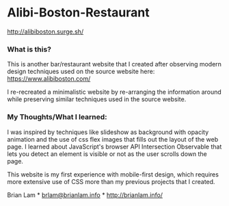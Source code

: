 # Alibi-Boston-Restaurant

http://alibiboston.surge.sh/

### What is this?

This is another bar/restaurant website that I created after observing modern design techniques used on the source website here:
https://www.alibiboston.com/

I re-recreated a minimalistic website by re-arranging the information around while preserving similar techniques used in the source website.

### My Thoughts/What I learned:

I was inspired by techniques like slideshow as background with opacity animation and the use of css flex images that fills out the layout of the web page. I learned about JavaScript's browser API Intersection Observable that lets you detect an element is visible or not as the user scrolls down the page. 

This website is my first experience with mobile-first design, which requires more extensive use of CSS more than my previous projects that I created.


Brian Lam * brlam@brianlam.info * http://brianlam.info/
